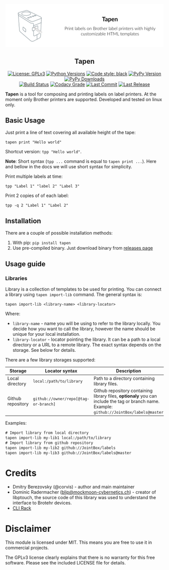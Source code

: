 ![Tapen Picture](https://raw.githubusercontent.com/corvis/tapen/master/docs/assets/cover-picture.png "Tapen cover image")

<h2 align="center">Tapen</h2>

<p align="center">
  <a href="https://pypi.org/project/tapen/"><img src="https://img.shields.io/pypi/l/tapen?style=for-the-badge" title="License: GPLv3"/></a> 
  <a href="https://pypi.org/project/tapen/"><img src="https://img.shields.io/pypi/pyversions/tapen?style=for-the-badge" title="Python Versions"/></a> 
  <a href="https://github.com/psf/black/"><img src="https://img.shields.io/badge/Code%20Style-black-black?style=for-the-badge" title="Code style: black"/></a> 
  <a href="https://pypi.org/project/tapen/"><img src="https://img.shields.io/pypi/v/tapen?style=for-the-badge" title="PyPy Version"/></a> 
  <a href="https://pypi.org/project/tapen/"><img src="https://img.shields.io/pypi/dm/tapen?style=for-the-badge" title="PyPy Downloads"/></a> 
  <br>
  <a href="https://github.com/corvis/tapen/actions?query=workflow%3A%22Sanity+Check"><img src="https://img.shields.io/github/workflow/status/corvis/tapen/Sanity%20Check?style=for-the-badge" title="Build Status"/></a> 
  <a href="https://app.codacy.com/gh/corvis/tapen/dashboard"><img src="https://img.shields.io/codacy/grade/7aa38cc5c1b14aa9ab06ee8af45d5cff?style=for-the-badge&_nocahe=1" title="Codacy Grade"/></a> 
  <a href="https://github.com/corvis/tapen/"><img src="https://img.shields.io/github/last-commit/corvis/tapen?style=for-the-badge" title="Last Commit"/></a> 
  <a href="https://github.com/corvis/tapen/releases/"><img src="https://img.shields.io/github/release-date/corvis/tapen?style=for-the-badge" title="Last Release"/></a> 
</p>


**Tapen** is a tool for composing and printing labels on label printers. At the moment only Brother printers are
supported.
Developed and tested on linux only.

## Basic Usage

Just print a line of text covering all available height of the tape:

```shell
tapen print "Hello world"
```

Shortcut version: `tpp "Hello world"`.

**Note**: Short syntax (`tpp ...` command is equal to `tapen print ...`). Here and bellow in the docs we will use short
syntax for simplicity.

Print multiple labels at time:

```shell
tpp "Label 1" "label 2" "Label 3"
```

Print 2 copies of of each label:

```shell
tpp -q 2 "Label 1" "Label 2"
```

## Installation

There are a couple of possible installation methods:

1. With pip: `pip install tapen`
2. Use pre-compiled binary. Just download binary from [releases page](https://github.com/corvis/tapen/releases)

## Usage guide

### Libraries

Library is a collection of templates to be used for printing. You can connect a library using `tapen import-lib`
command. The general syntax is:

```shell
tapen import-lib <library-name> <library-locator>
```

Where:

* `library-name` - name you will be using to refer to the library locally. You decide how you want to call the library,
  however the name should be unique for your local installation.
* `library-locator` - locator pointing the library. It can be a path to a local directory or a URL to a remote library.
  The exact syntax depends on the storage. See below for details.

There are a few library storages supported:

| Storage           | Locator syntax                        | Description                                                                                                                                  |
|-------------------|---------------------------------------|----------------------------------------------------------------------------------------------------------------------------------------------|
| Local directory   | `local:/path/to/library`              | Path to a directory containing library files.                                                                                                |
| Github repository | `github://owner/repo[@tag-or-branch]` | Github repository containing library files, **optionaly** you can include the tag or branch name. Example: `github://JointBox/labels@master` |

Examples:

```shell
# Import library from local directory
tapen import-lib my-lib1 local:/path/to/library
# Import library from github repository
tapen import-lib my-lib2 github://JointBox/labels
tapen import-lib my-lib3 github://JointBox/labels@master
```

# Credits

* Dmitry Berezovsky (@corvis) - author and main maintainer
* Dominic Radermacher (blip@mockmoon-cybernetics.ch) - creator of libptouch, the source code of this library was used to
  understand the interface to Brotehr devices.
* [CLI Rack](https://github.com/corvis/cli-rack)

# Disclaimer

This module is licensed under MIT. This means you are free to use it in commercial projects.

The GPLv3 license clearly explains that there is no warranty for this free software. Please see the included LICENSE
file for details.